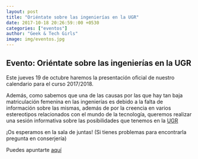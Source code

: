```yaml
---
layout: post
title: "Oriéntate sobre las ingenierías en la UGR"
date: 2017-10-18 20:26:59::00 +0530
categories: ["eventos"]
author: "Geek & Tech Girls"
image: img/eventos.jpg
---
```


## Evento: Oriéntate sobre las ingenierías en la UGR

Este jueves 19 de octubre haremos la presentación oficial de nuestro calendario para el curso 2017/2018.

Además, como sabemos que una de las causas por las que hay tan baja matriculación femenina en las ingenierías es debido a la falta de información sobre las mismas, además de por la creencia en varios estereotipos relacionados con el mundo de la tecnología, queremos realizar una sesión informativa sobre las posibilidades que tenemos en la [UGR](https://www.ugr.es)

¡Os esperamos en la sala de juntas! (Si tienes problemas para encontrarla pregunta en conserjería)

Puedes apuntarte [aquí](https://www.meetup.com/es-ES/Granada-Geek/events/243956755/)
